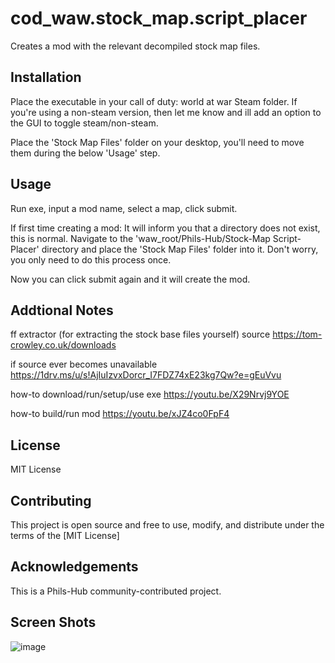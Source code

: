 # cod_waw.stock_map.script_placer

Creates a mod with the relevant decompiled stock map files.

## Installation

Place the executable in your call of duty: world at war Steam folder.
If you're using a non-steam version, then let me know and ill add an option to the GUI to toggle steam/non-steam.

Place the 'Stock Map Files' folder on your desktop, you'll need to move them during the below 'Usage' step.

## Usage

Run exe, input a mod name, select a map, click submit.

If first time creating a mod:
  It will inform you that a directory does not exist, this is normal.
  Navigate to the 'waw_root/Phils-Hub/Stock-Map Script-Placer' directory and place the 'Stock Map Files' folder into it.
  Don't worry, you only need to do this process once.

Now you can click submit again and it will create the mod.

## Addtional Notes
ff extractor (for extracting the stock base files yourself)
source
https://tom-crowley.co.uk/downloads

if source ever becomes unavailable
https://1drv.ms/u/s!AjIuIzvxDorcr_I7FDZ74xE23kg7Qw?e=gEuVvu

how-to download/run/setup/use exe
https://youtu.be/X29Nrvj9YOE

how-to build/run mod
https://youtu.be/xJZ4co0FpF4

## License

MIT License

## Contributing

This project is open source and free to use, modify, and distribute under the terms of the [MIT License]

## Acknowledgements

This is a Phils-Hub community-contributed project.

## Screen Shots ##
![image](https://github.com/user-attachments/assets/c34912f4-6de6-4478-b27b-c64a26a463c1)

